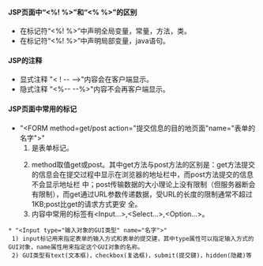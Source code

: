 #### JSP页面中“<%! %>”和“<% %>”的区别
  * 在标记符“<%! %>”中声明全局变量，常量，方法，类。
  * 在标记符“<%! %>”中声明局部变量，java语句。
#### JSP的注释
   * 显式注释
      "< ! -- -->"内容会在客户端显示。
   * 隐式注释
      "<%-- --%>"内容不会再客户端显示。
#### JSP页面中常用的标记

   * "<FORM method=get/post action="提交信息的目的地页面"name="表单的名字">"     
     1) <FORM>是表单标记。
     2) method取值get或post。其中get方法与post方法的区别是：get方法提交的信息会在提交过程中显示在浏览器的地址栏中，而post方法提交的信息不会显示地址栏         中；post传输数据的大小理论上没有限制（但服务器断会有限制），而get通过URL参数传递数据，受URL的长度的限制通常不超过1KB;post比get的请求方式更安        全。
     3) 内容中常用的标签有<Input...>,<Select...>,<Option...>。
 
    * "<Input type="输入对象的GUI类型" name="名字">"
     1) input标记用来指定表单的输入方式和表单的提交建，其中type属性可以指定输入方式的GUI对象，name属性用来指定这个GUI对象的名称。
     2) GUI类型有text(文本框)，checkbox(复选框)，submit(提交键)，hidden(隐藏)等
   
